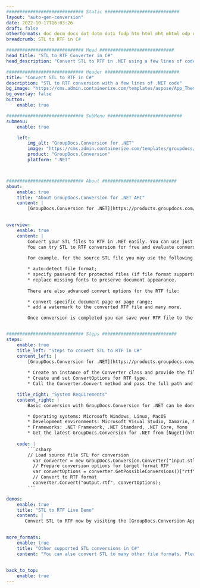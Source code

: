 ```yaml
---
############################# Static ############################
layout: "auto-gen-conversion"
date: 2022-10-17T16:03:26
draft: false
otherformats: doc docm docx dot dotm dotx fodp htm html mht mhtml odp odt otp pot potm potx pps ppsm ppsx ppt pptm pptx rtf
breadcrumb: STL to RTF in C#

############################# Head ############################
head_title: "STL to RTF Converter in C#"
head_description: "Convert STL to RTF in .NET using a few lines of code. Use the GroupDocs Document Conversion API to convert over 160 file formats."

############################# Header ############################
title: "Convert STL to RTF in C#"
description: "STL to RTF conversion with a few lines of .NET code"
bg_image: "https://cms.admin.containerize.com/templates/aspose/App_Themes/V3/images/bg/header1.png"
bg_overlay: false
button:
    enable: true

############################# SubMenu ############################
submenu:
    enable: true

    left:
        img_alt: "GroupDocs.Conversion for .NET"
        image: "https://cms.admin.containerize.com/templates/groupdocs/images/product-logos/90x90-noborder/groupdocs-conversion-net.png"
        product: "GroupDocs.Conversion"
        platform: ".NET"



############################# About ############################
about:
    enable: true
    title: "About GroupDocs.Conversion for .NET API"
    content: |
        [GroupDocs.Conversion for .NET](https://products.groupdocs.com/conversion/net/) can be used to convert Microsoft Word, Excel, PowerPoint, PDF, Visio and other formats. GroupDocs.Conversion is a standalone API that is suitable for back-end and internal systems where high performance is required. It does not depend on any software such as Microsoft or Open Office.
    

overview:
    enable: true
    content: |
        Convert your STL files to RTF in .NET easily. You can use just a couple of C# code lines in any platform of your choice like - Windows, Linux, macOS.
        You can try STL to RTF conversion for free and evaluate conversion results quality.  Along with simple file conversion scenarios you can try more advanced options for loading source STL file and for saving output RTF result. 
        
        For example, for the source STL file you may use the following load options:

        * auto-detect file format;
        * specify password for protected files (if file format supports it);
        * replace missing fonts to preserve document appearance.
        
        There are also advanced convert options for the RTF file:

        * convert specific document page or page range;
        * add a watermark to the converted RTF file and many more.

        Once conversion is completed you can save your RTF file to the local file path or any third-party storage like FTP, Amazon S3, Google Drive, Dropbox etc. Please note - to convert STL to RTF there is no need for any additional software installed - like MS Office, Open Office, Adobe Acrobat Reader etc.


############################# Steps ############################
steps:
    enable: true
    title_left: "Steps to convert STL to RTF in C#"
    content_left: |
        [GroupDocs.Conversion for .NET](https://products.groupdocs.com/conversion/net/) makes it easy for developers to convert a STL file to RTF with a few lines of code.
        
        * Create an instance of the Converter class and provide the file STL with the full path
        * Create and set ConvertOptions for RTF type.
        * Call the Converter.Convert method and pass the full path and format (RTF) as a parameter

    title_right: "System Requirements"
    content_right: |
        Basic conversion with GroupDocs.Conversion for .NET can be done in just a few simple steps. Our APIs are supported on all major platforms and operating systems. Before executing the code below, make sure you have the following prerequisites installed on your system.

        * Operating systems: Microsoft Windows, Linux, MacOS
        * Development environments: Microsoft Visual Studio, Xamarin, MonoDevelop
        * Frameworks: .NET Framework, .NET Standard, .NET Core, Mono
        * Get the latest GroupDocs.Conversion for .NET from [Nuget](https://www.nuget.org/packages/groupdocs.conversion)
         
    code: |
        ```csharp    
        // Load source file STL for conversion
          var converter = new GroupDocs.Conversion.Converter("input.stl");
          // Prepare conversion options for target format RTF
          var convertOptions = converter.GetPossibleConversions()["rtf"].ConvertOptions;
          // Convert to RTF format
          converter.Convert("output.rtf", convertOptions);
        ```

demos:
    enable: true
    title: "STL to RTF Live Demo"
    content: |
       Convert STL to RTF now by visiting the [GroupDocs.Conversion App](https://products.groupdocs.app/conversion/family) website. Online demo has the following advantages
          

more_formats:
    enable: true
    title: "Other supported STL conversions in C#"
    content: "You can also convert STL to many other file formats. Please see the list below."
       
       
back_to_top:
    enable: true
---
```

